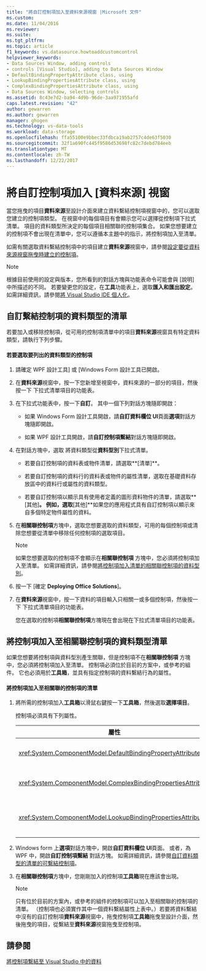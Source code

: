 ```yaml
---
title: "將自訂控制項加入至資料來源視窗 |Microsoft 文件"
ms.custom: 
ms.date: 11/04/2016
ms.reviewer: 
ms.suite: 
ms.tgt_pltfrm: 
ms.topic: article
f1_keywords: vs.datasource.howtoaddcustomcontrol
helpviewer_keywords:
- Data Sources Window, adding controls
- controls [Visual Studio], adding to Data Sources Window
- DefaultBindingPropertyAttribute class, using
- LookupBindingPropertiesAttribute class, using
- ComplexBindingPropertiesAttribute class, using
- Data Sources Window, selecting controls
ms.assetid: 8c43e7d2-ba94-4d9b-96de-3aa971955afd
caps.latest.revision: "42"
author: gewarren
ms.author: gewarren
manager: ghogen
ms.technology: vs-data-tools
ms.workload: data-storage
ms.openlocfilehash: ffa55100e9bbec33fdbca19ab2757c4de63f5030
ms.sourcegitcommit: 32f1a690fc445f9586d53698fc82c7debd784eeb
ms.translationtype: MT
ms.contentlocale: zh-TW
ms.lasthandoff: 12/22/2017
---
```

# <a name="add-custom-controls-to-the-data-sources-window"></a>將自訂控制項加入 [資料來源] 視窗
當您拖曳的項目**資料來源**至設計介面來建立資料繫結控制項視窗中的，您可以選取您建立的控制項類型。 在視窗中的每個項目有會顯示您可以選擇從控制項下拉式清單。 項目的資料類型所決定的每個項目相關聯的控制項集合。 如果您想要建立的控制項不會出現在清單中，您可以遵循本主題中的指示，將控制項加入至清單。  
  
 如需有關選取資料繫結控制項中的項目建立**資料來源**視窗中，請參閱[設定要從資料來源視窗拖曳時建立的控制項](../data-tools/set-the-control-to-be-created-when-dragging-from-the-data-sources-window.md)。  
  
> [!NOTE]
>  根據目前使用的設定與版本，您所看到的對話方塊與功能表命令可能會與 [說明] 中所描述的不同。 若要變更您的設定，在**工具**功能表上，選取**匯入和匯出設定**。 如需詳細資訊，請參閱[將 Visual Studio IDE 個人化](../ide/personalizing-the-visual-studio-ide.md)。  
  
##  <a name="customizinglist"></a>自訂繫結控制項的資料類型的清單  
 若要加入或移除控制項，從可用的控制項清單中的項目**資料來源**視窗具有特定資料類型，請執行下列步驟。  
  
#### <a name="to-select-the-controls-to-be-listed-for-a-data-type"></a>若要選取要列出的資料類型的控制項  
  
1.  請確定 WPF 設計工具] 或 [Windows Form 設計工具已開啟。  
  
2.  在**資料來源**視窗中，按一下您新增至視窗中，資料來源的一部分的項目，然後按一下 下拉式清單項目的功能表。  
  
3.  在下拉式功能表中，按一下**自訂**。 其中一個下列對話方塊隨即開啟：  
  
    -   如果 Windows Form 設計工具開啟，請**自訂資料欄位 UI**頁面**選項**對話方塊隨即開啟。  
  
    -   如果 WPF 設計工具開啟，請**自訂控制項繫結**對話方塊隨即開啟。  
  
4.  在對話方塊中，選取 將資料類型從**資料型別**下拉式清單。  
  
    -   若要自訂控制項的資料表或物件清單，請選取**[清單]**。  
  
    -   若要自訂控制項的資料行的資料表或物件的屬性清單，選取在基礎資料存放區中的資料行或屬性的資料類型。  
  
    -   若要自訂控制項以顯示具有使用者定義的圖形資料物件的清單，請選取**[其他]**。 例如，選取**[其他]**如果您的應用程式具有自訂控制項以顯示來自多個特定物件屬性的資料。  
  
5.  在**相關聯控制項**方塊中，選取您想要選取的資料類型，可用的每個控制項或清除您想要從清單中移除任何控制項的選取項目。  
  
    > [!NOTE]
    >  如果您想要選取的控制項不會顯示在**相關聯控制項** 方塊中，您必須將控制項加入至清單。 如需詳細資訊，請參閱[將控制項加入清單的相關聯控制項的資料型別](#addingcontrols)。  
  
6.  按一下 [確定 **Deploying Office Solutions**]。  
  
7.  在**資料來源**視窗中，按一下資料的項目輸入只相關一或多個控制項，然後按一下 下拉式清單項目的功能表。  
  
     您在選取的控制項**相關聯控制項**方塊現在會出現在下拉式清單項目的功能表。  
  
##  <a name="addingcontrols"></a>將控制項加入至相關聯控制項的資料類型清單  
 如果您想要將控制項與資料型別產生關聯，但是控制項不在**相關聯控制項** 方塊中，您必須將控制項加入至清單。 控制項必須位於目前的方案中，或參考的組件。 它也必須用於**工具箱**，並具有指定控制項的資料繫結行為的屬性。  
  
#### <a name="to-add-controls-to-the-list-of-associated-controls"></a>將控制項加入至相關聯的控制項的清單  
  
1.  將所需的控制項加入**工具箱**以滑鼠右鍵按一下**工具箱**，然後選取**選擇項目**。  
  
     控制項必須具有下列屬性。  
  
    |屬性|描述|  
    |---------------|-----------------|  
    |<xref:System.ComponentModel.DefaultBindingPropertyAttribute>|實作此屬性顯示的資料，單一資料行 （或屬性） 的簡單控制項，例如<xref:System.Windows.Forms.TextBox>。|  
    |<xref:System.ComponentModel.ComplexBindingPropertiesAttribute>|實作這個屬性的控制項，顯示清單 （或資料表） 的資料，例如<xref:System.Windows.Forms.DataGridView>。|  
    |<xref:System.ComponentModel.LookupBindingPropertiesAttribute>|實作這個屬性的控制項，顯示清單 （或資料表） 的資料，但是也需要呈現單一資料行或屬性，例如<xref:System.Windows.Forms.ComboBox>。|  
  
2.  Windows form 上**選項**對話方塊中，開啟**自訂資料欄位 UI**頁面。 或者，為 WPF 中，開啟**自訂控制項繫結** 對話方塊。 如需詳細資訊，請參閱[自訂資料類型的清單的可繫結控制項](#customizinglist)。  
  
3.  在**相關聯控制項**方塊中，您剛剛加入的控制項**工具箱**現在應該會出現。  
  
    > [!NOTE]
    >  只有位於目前的方案內，或參考的組件的控制項可以加入至相關聯的控制項的清單。 （控制項也必須實作其中一個資料繫結屬性上表中。）若要將資料繫結中沒有的自訂控制項**資料來源**視窗中，拖曳控制項**工具箱**拖曳至設計介面，然後拖曳的項目，從繫結至**資料來源**視窗拖曳至控制項。  
  
## <a name="see-also"></a>請參閱  
 [將控制項繫結至 Visual Studio 中的資料](../data-tools/bind-controls-to-data-in-visual-studio.md)